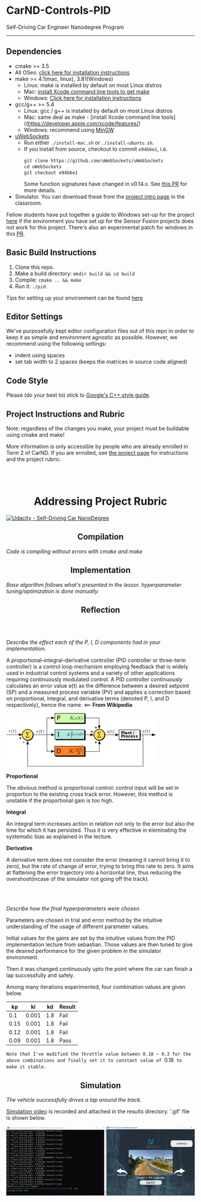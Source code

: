 # CarND-Controls-PID
Self-Driving Car Engineer Nanodegree Program

---

## Dependencies

* cmake >= 3.5
 * All OSes: [click here for installation instructions](https://cmake.org/install/)
* make >= 4.1(mac, linux), 3.81(Windows)
  * Linux: make is installed by default on most Linux distros
  * Mac: [install Xcode command line tools to get make](https://developer.apple.com/xcode/features/)
  * Windows: [Click here for installation instructions](http://gnuwin32.sourceforge.net/packages/make.htm)
* gcc/g++ >= 5.4
  * Linux: gcc / g++ is installed by default on most Linux distros
  * Mac: same deal as make - [install Xcode command line tools]((https://developer.apple.com/xcode/features/)
  * Windows: recommend using [MinGW](http://www.mingw.org/)
* [uWebSockets](https://github.com/uWebSockets/uWebSockets)
  * Run either `./install-mac.sh` or `./install-ubuntu.sh`.
  * If you install from source, checkout to commit `e94b6e1`, i.e.
    ```
    git clone https://github.com/uWebSockets/uWebSockets 
    cd uWebSockets
    git checkout e94b6e1
    ```
    Some function signatures have changed in v0.14.x. See [this PR](https://github.com/udacity/CarND-MPC-Project/pull/3) for more details.
* Simulator. You can download these from the [project intro page](https://github.com/udacity/self-driving-car-sim/releases) in the classroom.

Fellow students have put together a guide to Windows set-up for the project [here](https://s3-us-west-1.amazonaws.com/udacity-selfdrivingcar/files/Kidnapped_Vehicle_Windows_Setup.pdf) if the environment you have set up for the Sensor Fusion projects does not work for this project. There's also an experimental patch for windows in this [PR](https://github.com/udacity/CarND-PID-Control-Project/pull/3).

## Basic Build Instructions

1. Clone this repo.
2. Make a build directory: `mkdir build && cd build`
3. Compile: `cmake .. && make`
4. Run it: `./pid`. 

Tips for setting up your environment can be found [here](https://classroom.udacity.com/nanodegrees/nd013/parts/40f38239-66b6-46ec-ae68-03afd8a601c8/modules/0949fca6-b379-42af-a919-ee50aa304e6a/lessons/f758c44c-5e40-4e01-93b5-1a82aa4e044f/concepts/23d376c7-0195-4276-bdf0-e02f1f3c665d)

## Editor Settings

We've purposefully kept editor configuration files out of this repo in order to
keep it as simple and environment agnostic as possible. However, we recommend
using the following settings:

* indent using spaces
* set tab width to 2 spaces (keeps the matrices in source code aligned)

## Code Style

Please (do your best to) stick to [Google's C++ style guide](https://google.github.io/styleguide/cppguide.html).

## Project Instructions and Rubric

Note: regardless of the changes you make, your project must be buildable using
cmake and make!

More information is only accessible by people who are already enrolled in Term 2
of CarND. If you are enrolled, see [the project page](https://classroom.udacity.com/nanodegrees/nd013/parts/40f38239-66b6-46ec-ae68-03afd8a601c8/modules/f1820894-8322-4bb3-81aa-b26b3c6dcbaf/lessons/e8235395-22dd-4b87-88e0-d108c5e5bbf4/concepts/6a4d8d42-6a04-4aa6-b284-1697c0fd6562)
for instructions and the project rubric.



<br/><br/>
<h1 align="center"> Addressing Project Rubric </h1>

[![Udacity - Self-Driving Car NanoDegree](https://s3.amazonaws.com/udacity-sdc/github/shield-carnd.svg)](http://www.udacity.com/drive)
<h2 align="center">Compilation </h2>

<em>Code is compiling without errors with cmake and make</em>

<h2 align="center">Implementation </h2>

<em>Base algorithm follows what's presented in the lessor. hyperparameter tuning/optimization is done manually.</em>

<h2 align="center">Reflection </h2>
<br/><br/>

<em>Describe the effect each of the P, I, D components had in your implementation.</em>

A proportional–integral–derivative controller (PID controller or three-term controller) is a control loop mechanism employing feedback that is widely used in industrial control systems and a variety of other applications requiring continuously modulated control. A PID controller continuously calculates an error value e(t) as the difference between a desired setpoint (SP) and a measured process variable (PV) and applies a correction based on proportional, integral, and derivative terms (denoted P, I, and D respectively), hence the name. <== **From Wikipedia**

![](./results/PID_en.svg.png)

**Proportional**

The obvious method is proportional control: control input will be set in proportion to the existing cross track error. However, this method is unstable if the proportional gain is too high.

**Integral**

An integral term increases action in relation not only to the error but also the time for which it has persisted. Thus it is very effective in eleminating the systematic bias as explained in the lecture.

**Derivative**

A derivative term does not consider the error (meaning it cannot bring it to zero), but the rate of change of error, trying to bring this rate to zero. It aims at flattening the error trajectory into a horizontal line, thus reducing the overshoot(incase of the simulator not going off the track).

<br/><br/>

<em>Describe how the final hyperparameters were chosen.</em>

Parameters are chosen in trial and error method by the intuitive understanding of the usage of different parameter values.

Initial values for the gains are set by the intuitive values from the PID implementation lecture from sebastian. Those values are then tuned to give the desired performance for the given problem in the simulator environment.

Then it was changed continuously upto the point where the car can finish a lap successfully and safely.

Among many iterations experimented, four combination values are given below.

| kp  | ki | kd  | Result |
| ------------- | ------------- | ------------- | ------------- |
| 0.1  | 0.001  | 1.8  | Fail  |
| 0.15  | 0.001  | 1.8  | Fail  |
| 0.12  | 0.001  | 1.8  | Fail  |
| 0.09  | 0.001  | 1.8  | Pass  |

`Note that I've modified the throttle value between 0.18 ~ 0.3 for the above combinations and finally set it to constant value of `0.18` to make it stable.`


<h2 align="center">Simulation </h2>

<em>The vehicle successfully drives a lap around the track.</em>

[Simulation video](./results/PID_Final_Result.mp4) is recorded and attached in the results directory. '.gif' file is shown below.

![](./results/PID_Final_Result_1.5MB.gif)

